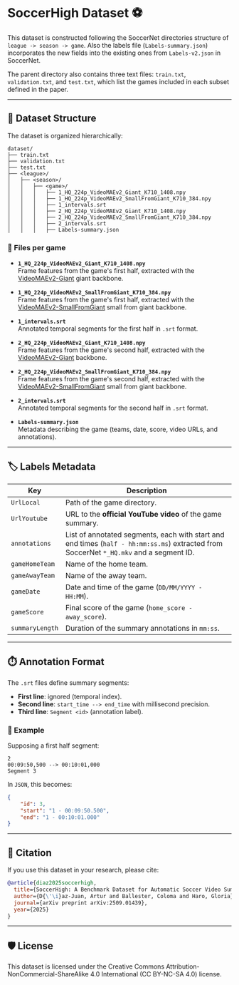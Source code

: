 # SoccerHigh Dataset ⚽️

This dataset is constructed following the SoccerNet directories structure of `league -> season -> game`. Also the labels file (`Labels-summary.json`) incorporates the new fields into the existing ones from `Labels-v2.json` in SoccerNet.

The parent directory also contains three text files: `train.txt`, `validation.txt`, and `test.txt`, which list the games included in each subset defined in the paper.

---

## 📂 Dataset Structure

The dataset is organized hierarchically:

```text
dataset/
├── train.txt
├── validation.txt
├── test.txt
├── <league>/
│   ├── <season>/
│   │   ├── <game>/
│   │   │   ├── 1_HQ_224p_VideoMAEv2_Giant_K710_1408.npy
│   │   │   ├── 1_HQ_224p_VideoMAEv2_SmallFromGiant_K710_384.npy
│   │   │   ├── 1_intervals.srt
│   │   │   ├── 2_HQ_224p_VideoMAEv2_Giant_K710_1408.npy
│   │   │   ├── 2_HQ_224p_VideoMAEv2_SmallFromGiant_K710_384.npy
│   │   │   ├── 2_intervals.srt
│   │   │   ├── Labels-summary.json
```

### 📝 Files per game

- **`1_HQ_224p_VideoMAEv2_Giant_K710_1408.npy`**  
  Frame features from the game's first half, extracted with the [VideoMAEv2-Giant](https://huggingface.co/OpenGVLab/VideoMAE2/tree/main/mae-g) giant backbone.

- **`1_HQ_224p_VideoMAEv2_SmallFromGiant_K710_384.npy`**  
  Frame features from the game's first half, extracted with the [VideoMAEv2-SmallFromGiant](https://huggingface.co/OpenGVLab/VideoMAE2/tree/main/distill) small from giant backbone.

- **`1_intervals.srt`**  
  Annotated temporal segments for the first half in `.srt` format.  

- **`2_HQ_224p_VideoMAEv2_Giant_K710_1408.npy`**  
  Frame features from the game's second half, extracted with the [VideoMAEv2-Giant](https://huggingface.co/OpenGVLab/VideoMAE2/tree/main/mae-g) backbone.

- **`2_HQ_224p_VideoMAEv2_SmallFromGiant_K710_384.npy`**  
  Frame features from the game's second half, extracted with the [VideoMAEv2-SmallFromGiant](https://huggingface.co/OpenGVLab/VideoMAE2/tree/main/distill) small from giant backbone.

- **`2_intervals.srt`**  
  Annotated temporal segments for the second half in `.srt` format.

- **`Labels-summary.json`**  
  Metadata describing the game (teams, date, score, video URLs, and annotations).

---

## 🏷️ Labels Metadata

| Key | Description |
|-----|-------------|
| `UrlLocal` | Path of the game directory. |
| `UrlYoutube` | URL to the **official YouTube video** of the game summary. |
| `annotations` | List of annotated segments, each with start and end times (`half - hh:mm:ss.ms`) extracted from SoccerNet `*_HQ.mkv` and a segment ID. |
| `gameHomeTeam` | Name of the home team. |
| `gameAwayTeam` | Name of the away team. |
| `gameDate` | Date and time of the game (`DD/MM/YYYY - HH:MM`). |
| `gameScore` | Final score of the game (`home_score - away_score`). |
| `summaryLength` | Duration of the summary annotations in `mm:ss`. |

---

## ⏱️ Annotation Format

The `.srt` files define summary segments:

- **First line**: ignored (temporal index).  
- **Second line**: `start_time --> end_time` with millisecond precision.  
- **Third line**: `Segment <id>` (annotation label).

### 🧾 Example
Supposing a first half segment:

```text
2
00:09:50,500 --> 00:10:01,000
Segment 3
```

In `JSON`, this becomes:

```json
{
    "id": 3,
    "start": "1 - 00:09:50.500",
    "end": "1 - 00:10:01.000"
}
```
---

## 📖 Citation

If you use this dataset in your research, please cite:

```bibtex
@article{diaz2025soccerhigh,
  title={SoccerHigh: A Benchmark Dataset for Automatic Soccer Video Summarization},
  author={D{\'\i}az-Juan, Artur and Ballester, Coloma and Haro, Gloria},
  journal={arXiv preprint arXiv:2509.01439},
  year={2025}
}
```
---

## 🛡️ License

This dataset is licensed under the Creative Commons Attribution-NonCommercial-ShareAlike 4.0 International (CC BY-NC-SA 4.0) license.